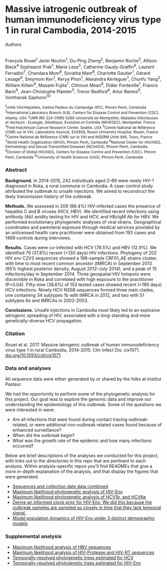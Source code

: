 # Massive iatrogenic outbreak of human immunodeficiency virus type 1 in rural Cambodia, 2014-2015

###### Authors

François Rouet<sup>1</sup> Janin Nouhin<sup>1</sup>, Du-Ping Zheng<sup>2</sup>, Benjamin Roche<sup>3</sup>, Allison Black<sup>4</sup> Sophearot Prak<sup>1</sup>, Marie Leoz<sup>5</sup>, Catherine Gaudy-Graffin<sup>6</sup>, Laurent Ferradini<sup>7</sup>, Chandara Mom<sup>8</sup>, Sovatha Mam<sup>8</sup>, Charlotte Gautier<sup>1</sup>, Gérard Lesage<sup>6</sup>, Sreymom Ken<sup>1</sup>, Kerya Phon<sup>1</sup>, Alexandra Kerleguer<sup>1</sup>, Chunfu Yang<sup>2</sup>, William Killam<sup>9</sup>, Masami Fujita<sup>7</sup>, Chhivun Mean<sup>8</sup>, Didier Fontenille<sup>1</sup>, Francis Barin<sup>6</sup>, Jean-Christophe Plantier<sup>5</sup>, Trevor Bedford<sup>4</sup>, Artur Ramos<sup>9</sup>, Vonthanak Saphonn<sup>10</sup>

<sub><sup>1</sup>Unité VIH/Hépatites, Institut Pasteur du Cambodge (IPC), Phnom Penh, Cambodia
<sup>2</sup>International Laboratory Branch (ILB), Centers for Disease Control and Prevention (CDC), Atlanta, USA
<sup>3</sup>UMR IRD 224-CNRS 5290-Université de Montpellier, Maladies Infectieuses et Vecteurs : Ecologie, Génétique, Evolution et Contrôle (MIVEGEC), Montpellier, France
<sup>4</sup>Fred Hutchinson Cancer Research Center, Seattle, USA
<sup>5</sup>Centre National de Référence (CNR) sur le VIH, Laboratoire Associé, EA2656, Rouen University Hospital, Rouen, France
<sup>6</sup>Centre National de Référence (CNR) sur le VIH and INSERM Unité 966, Tours, France
<sup>7</sup>World Health Organization (WHO), Phnom Penh, Cambodia
<sup>8</sup>National Center for HIV/AIDS, Dermatology and Sexual Transmitted Diseases (NCHADS), Phnom Penh, Cambodia
<sup>9</sup>Division of Global HIV/AIDS, Centers for Disease Control and Prevention (CDC), Phnom Penh, Cambodia
<sup>10</sup>University of Health Sciences (UHS), Phnom Penh, Cambodia</sub>

### Abstract

**Background.** In 2014-2015, 242 individuals aged 2–89 were newly HIV-1 diagnosed in Roka, a rural commune in Cambodia. A case-control study attributed the outbreak to unsafe injections. We aimed to reconstruct the likely transmission history of the outbreak.

**Methods.** We assessed in 209 (86.4%) HIV-infected cases the presence of hepatitis C and B viruses (HCV, HBV). We identified recent infections using antibody (Ab) avidity testing for HIV and HCV, and HBcIgM Ab for HBV. We performed evolutionary phylogenetic analyses of viral strains. Geographical coordinates and parenteral exposure through medical services provided by an unlicensed health care practitioner were obtained from 193 cases and 1499 controls during interviews.

**Results.** Cases were co-infected with HCV (78.5%) and HBV (12.9%). We identified 79 (37.8%) recent (<130 days) HIV infections. Phylogeny of 202 HIV *env* C2V3 sequences showed a 198-sample CRF01_AE strains cluster, with time to most recent common ancestor (tMRCA) in September 2013 (95% highest posterior density, August 2012–July 2014), and a peak of 15 infections/day in September 2014. Three geospatial HIV hotspots were discernible in Roka and correlated with high exposure to the practitioner (P=0.04). Fifty-nine (38.6%) of 153 tested cases showed recent (<180 days) HCV infections. Ninety HCV NS5B sequences formed three main clades, one containing 34 subtypes 1b with tMRCA in 2012, and two with 51 subtypes 6e and tMRCAs in 2002-2003.

**Conclusions.** Unsafe injections in Cambodia most likely led to an explosive iatrogenic spreading of HIV, associated with a long-standing and more genetically-diverse HCV propagation.

### Citation

Rouet et al. 2017. Massive iatrogenic outbreak of human immunodeficiency virus type 1 in rural Cambodia, 2014-2015. Clin Infect Dis: cix1071. [doi.org/10.1093/cid/cix1071](https://doi.org/10.1093/cid/cix1071)

### Data and analyses

All sequence data were either generated by or shared by the folks at Institut Pasteur.

We had the opportunity to perform some of the phylogenetic analysis for this project. Our goal was to explore the genomic data and improve our understanding the epidemiology of this outbreak. Some of the questions we were interested in were:
* Are all infections that were found during contact tracing outbreak-related, or were additional non-outbreak related cases found because of enhanced surveillance?
* When did the outbreak begin?
* What was the growth rate of the epidemic and how many infections occurred?  

Below are brief descriptions of the analyses we conducted for this project, with links out to the directories in this repo that are pertinent to each analysis. Within analysis-specific repos you'll find READMEs that give a more in-depth explanation of the analysis, and that display the figures that were generated.

* [Sequences and collection date data combined](Scripts/Python_scripts/Make_Fasta_Infiles.ipynb)
* [Maximum likelihood phylogenetic analysis of HIV-Env](HIV/max_likelihood/)
* [Maximum likelihood phylogenetic analysis of HCV1b, and HCV6e](HCV/max_likelihood/)
* [Derive an informed clock prior for HIV-Env. We did this because the outbreak samples are sampled so closely in time that they lack temporal signal.](HIV/clock_prior_controls/)
* [Model population dynamics of HIV-Env under 3 distinct demographic models](HIV/bayesian_skyline/)

### Supplemental analysis

* [Maximum likelihood analysis of HBV sequences](HBV/)
* [Maximum likelihood analysis of HIV-Protease and HIV-RT sequences](HIV/max_likelihood/)
* [Temporally-resolved phylogenetic trees estimated for HCV](HCV/bayesian_timetree/)
* [Temporally-resolved phylogenetic trees estimated for HIV-Env](HIV/bayesian_timetree)
